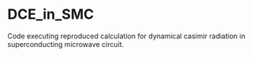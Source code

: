 # DCE_in_SMC
Code executing reproduced calculation for dynamical casimir radiation in superconducting microwave circuit.
